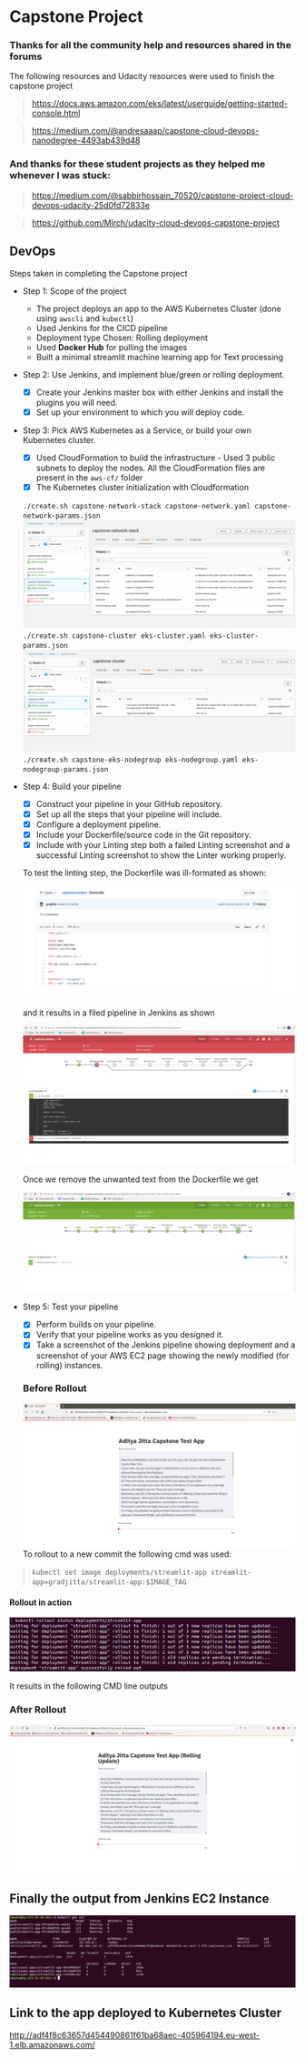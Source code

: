 # Capstone Project

### Thanks for all the community help and resources shared in the forums

The following resources and Udacity resources were used to finish the capstone project

> https://docs.aws.amazon.com/eks/latest/userguide/getting-started-console.html

> https://medium.com/@andresaaap/capstone-cloud-devops-nanodegree-4493ab439d48

### And thanks for these student projects as they helped me whenever I was stuck:

> https://medium.com/@sabbirhossain_70520/capstone-project-cloud-devops-udacity-25d0fd72833e

> https://github.com/Mirch/udacity-cloud-devops-capstone-project


## DevOps


Steps taken in completing the Capstone project

- Step 1: Scope of the project

  - The project deploys an app to the AWS Kubernetes Cluster (done using `awscli` and `kubectl`)
  - Used Jenkins for the CICD pipeline 
  - Deployment type Chosen: Rolling deployment
  - Used **Docker Hub** for pulling the images
  - Built a minimal streamlit machine learning app for Text processing

- Step 2: Use Jenkins, and implement blue/green or rolling deployment.
  - [x] Create your Jenkins master box with either Jenkins and install the plugins you will need.
  - [x] Set up your environment to which you will deploy code.
  
- Step 3: Pick AWS Kubernetes as a Service, or build your own Kubernetes cluster.
  - [x] Used CloudFormation to build the infrastructure
        - Used 3 public subnets to deploy the nodes. All the CloudFormation files are present in the `aws-cf/` folder
  - [x] The Kubernetes cluster initialization with Cloudformation
  
  `./create.sh capstone-network-stack capstone-network.yaml capstone-network-params.json`
  ![Stack1](./assets/network_stack.png "Network")
  `./create.sh capstone-cluster eks-cluster.yaml eks-cluster-params.json`
  ![Stack2](./assets/cluster_stack.png "Cluster")
  `./create.sh capstone-eks-nodegroup eks-nodegroup.yaml eks-nodegroup-params.json`

- Step 4: Build your pipeline
  - [x] Construct your pipeline in your GitHub repository.
  - [x] Set up all the steps that your pipeline will include.
  - [x] Configure a deployment pipeline.
  - [x] Include your Dockerfile/source code in the Git repository.
  - [x] Include with your Linting step both a failed Linting screenshot and a successful Linting screenshot to show the Linter working properly.
  
  To test the linting step, the Dockerfile was ill-formated as shown:
  
  ![Lint](./assets/badDockefile.png "Poorly formatted Dockerfile")
  
  and it results in a filed pipeline in Jenkins as shown
  
  ![Fail](./assets/failed_lint.png "failed pipeline")
   
   Once we remove the unwanted text from the Dockerfile we get
   
   ![Pass](./assets/lint_pass.png "Passed pipeline pipeline")
  
  
- Step 5: Test your pipeline
  - [x] Perform builds on your pipeline.
  - [x] Verify that your pipeline works as you designed it.
  - [x] Take a screenshot of the Jenkins pipeline showing deployment and a screenshot of your AWS EC2 page showing the newly modified (for rolling) instances.
  ### Before Rollout
  ![UI](./assets/original_ui.png "Before Rollout")
  To rollout to a new commit the following cmd was used:
  
> `kubectl set image deployments/streamlit-app streamlit-app=gradjitta/streamlit-app:$IMAGE_TAG`

#### Rollout in action
![Rollout](./assets/rolling_action.png "CMD line output for rollout strategy")

It results in the following CMD line outputs

  ### After Rollout
  ![UI](./assets/rolling_update_ui.png "After Rollout")
## Finally the output from Jenkins EC2 Instance
![summary](./assets/kubectl_output.png "Output of the `kubectl get all`")

## Link to the app deployed to Kubernetes Cluster
http://adf4f8c63657d454490861f61ba68aec-405964194.eu-west-1.elb.amazonaws.com/
